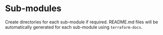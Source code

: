 # Sub-modules

Create directories for each sub-module if required.
README.md files will be automatically generated for each sub-module using `terraform-docs`.